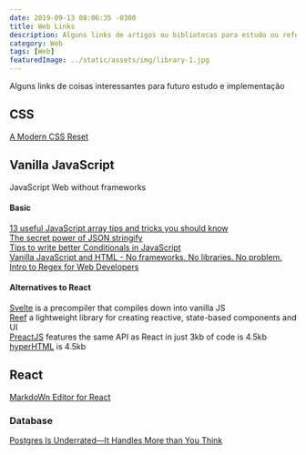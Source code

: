 ```yaml
---
date: 2019-09-13 08:06:35 -0300
title: Web Links
description: Alguns links de artigos ou bibliotecas para estudo ou referências
category: Web
tags: [Web]
featuredImage: ../static/assets/img/library-1.jpg
---
```


Alguns links de coisas interessantes para futuro estudo e implementação

## CSS

[A Modern CSS Reset](https://dev.to/hankchizljaw/a-modern-css-reset-6p3)

## Vanilla JavaScript

JavaScript Web without frameworks

#### Basic

[13 useful JavaScript array tips and tricks you should know](https://dev.to/duomly/13-useful-javascript-array-tips-and-tricks-you-should-know-2jfo)  
[The secret power of JSON stringify](https://dev.to/blacksonic/the-secret-power-of-json-stringify-393b)  
[Tips to write better Conditionals in JavaScript](https://dev.to/hellomeghna/tips-to-write-better-conditionals-in-javascript-2189)  
[Vanilla JavaScript and HTML - No frameworks. No libraries. No problem.](https://dev.to/pluralsight/vanilla-javascript-and-html-no-frameworks-no-libraries-no-problem-2n99)  
[Intro to Regex for Web Developers](https://dev.to/chrisachard/intro-to-regex-for-web-developers-2fj4)  


#### Alternatives to React

[Svelte](https://svelte.dev/blog/write-less-code) is a precompiler that compiles down into vanilla JS  
[Reef](https://github.com/cferdinandi/reef) a lightweight library for creating reactive, state-based components and UI  
[PreactJS](https://preactjs.com) features the same API as React in just 3kb of code is 4.5kb  
[hyperHTML](https://viperhtml.js.org/hyperhtml/documentation/) is 4.5kb  

## React

[MarkdoWn Editor for React](https://github.com/uiwjs/react-md-editor)  

### Database

[Postgres Is Underrated—It Handles More than You Think](https://dev.to/heroku/postgres-is-underrated-it-handles-more-than-you-think-4ff3)
